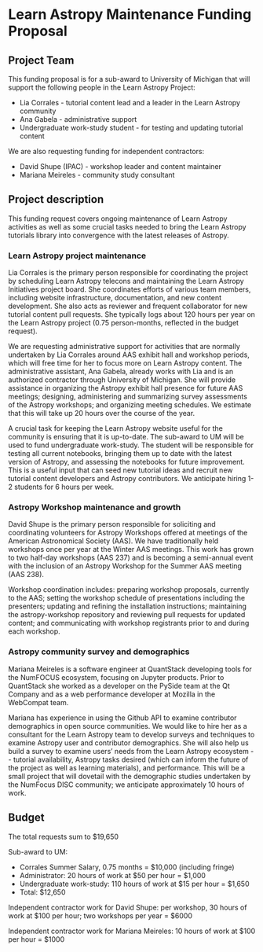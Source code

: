 # Learn Astropy Maintenance Funding Proposal

## Project Team

This funding proposal is for a sub-award to University of Michigan
that will support the following people in the Learn Astropy Project:
* Lia Corrales - tutorial content lead and a leader in the Learn
  Astropy community
* Ana Gabela - administrative support
* Undergraduate work-study student - for testing and updating tutorial
  content

We are also requesting funding for independent contractors:
* David Shupe (IPAC) - workshop leader and content maintainer
* Mariana Meireles - community study consultant

## Project description

This funding request covers ongoing maintenance of Learn Astropy
activities as well as some crucial tasks needed to bring the Learn
Astropy tutorials library into convergence with the latest releases of
Astropy.

### Learn Astropy project maintenance

Lia Corrales is the primary person responsible for coordinating the
project by scheduling Learn Astropy telecons and maintaining the Learn
Astropy Initiatives project board. She coordinates efforts of various
team members, including website infrastructure, documentation, and new
content development. She also acts as reviewer and frequent
collaborator for new tutorial content pull requests. She typically
logs about 120 hours per year on the Learn Astropy project (0.75
person-months, reflected in the budget request).

We are requesting administrative support for activities that are
normally undertaken by Lia Corrales around AAS exhibit hall and
workshop periods, which will free time for her to focus more on Learn
Astropy content. The administrative assistant, Ana Gabela, already
works with Lia and is an authorized contractor through University of
Michigan. She will provide assistance in organizing the Astropy
exhibit hall presence for future AAS meetings; designing,
administering and summarizing survey assessments of the Astropy
workshops; and organizing meeting schedules. We estimate that this
will take up 20 hours over the course of the year.

A crucial task for keeping the Learn Astropy website useful for the
community is ensuring that it is up-to-date. The sub-award to UM will
be used to fund undergraduate work-study. The student will be
responsible for testing all current notebooks, bringing them up to
date with the latest version of Astropy, and assessing the notebooks
for future improvement. This is a useful input that can seed new
tutorial ideas and recruit new tutorial content developers and Astropy
contributors. We anticipate hiring 1-2 students for 6 hours per week.

### Astropy Workshop maintenance and growth

David Shupe is the primary person responsible for soliciting and
coordinating volunteers for Astropy Workshops offered at meetings of
the American Astronomical Society (AAS). We have traditionally held
workshops once per year at the Winter AAS meetings. This work has
grown to two half-day workshops (AAS 237) and is becoming a
semi-annual event with the inclusion of an Astropy Workshop for the
Summer AAS meeting (AAS 238).

Workshop coordination includes: preparing workshop proposals,
currently to the AAS; setting the workshop schedule of presentations
including the presenters; updating and refining the installation
instructions; maintaining the astropy-workshop repository and
reviewing pull requests for updated content; and communicating with
workshop registrants prior to and during each workshop.

### Astropy community survey and demographics

Mariana Meireles is a software engineer at QuantStack developing tools
for the NumFOCUS ecosystem, focusing on Jupyter products. Prior to
QuantStack she worked as a developer on the PySide team at the Qt
Company and as a web performance developer at Mozilla in the WebCompat
team.

Mariana has experience in using the Github API to examine contributor
demographics in open source communities. We would like to hire her as
a consultant for the Learn Astropy team to develop surveys and
techniques to examine Astropy user and contributor demographics. She
will also help us build a survey to examine users’ needs from the
Learn Astropy ecosystem -- tutorial availability, Astropy tasks
desired (which can inform the future of the project as well as
learning materials), and performance. This will be a small project
that will dovetail with the demographic studies undertaken by the
NumFocus DISC community; we anticipate approximately 10 hours of work.

## Budget

The total requests sum to $19,650

Sub-award to UM: 
* Corrales Summer Salary, 0.75 months = $10,000 (including fringe)
* Administrator: 20 hours of work at $50 per hour = $1,000
* Undergraduate work-study: 110 hours of work at $15 per hour = $1,650
* Total: $12,650

Independent contractor work for David Shupe: per workshop, 30 hours of
work at $100 per hour; two workshops per year = $6000

Independent contractor work for Mariana Meireles: 10 hours of work at
$100 per hour = $1000
